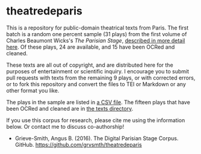 # theatredeparis

This is a repository for public-domain theatrical texts from Paris.  The first batch is a random one percent sample (31 plays) from the first volume of Charles Beaumont Wicks's *The Parisian Stage*, [described in more detail here](http://grieve-smith.com/blog/stage/).  Of these plays, 24 are available, and 15 have been OCRed and cleaned.

These texts are all out of copyright, and are distributed here for the purposes of entertainment or scientific inquiry.  I encourage you to submit pull requests with texts from the remaining 9 plays, or with corrected errors, or to fork this repository and convert the files to TEI or Markdown or any other format you like.

The plays in the sample are listed in [a CSV file](https://github.com/grvsmth/theatredeparis/blob/master/napoleonicSample.csv).  The fifteen plays that have been OCRed and cleaned are in [the texts directory](https:/theatredeparis/tree/master/texts).

If you use this corpus for research, please cite me using the information below.  Or contact me to discuss co-authorship!

* Grieve-Smith, Angus B. (2016). The Digital Parisian Stage Corpus.  GitHub. https://github.com/grvsmth/theatredeparis
